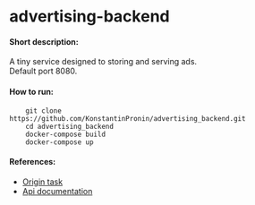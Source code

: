 # advertising-backend

#### Short description:
   A tiny service designed to storing and serving ads.   
   Default port 8080.
   
#### How to run:
```shell script
    git clone https://github.com/KonstantinPronin/advertising_backend.git
    cd advertising_backend
    docker-compose build
    docker-compose up
```

#### References:
+ [Origin task](https://github.com/avito-tech/adv-backend-trainee-assignment)  
+ [Api documentation](./doc/swagger.yaml)